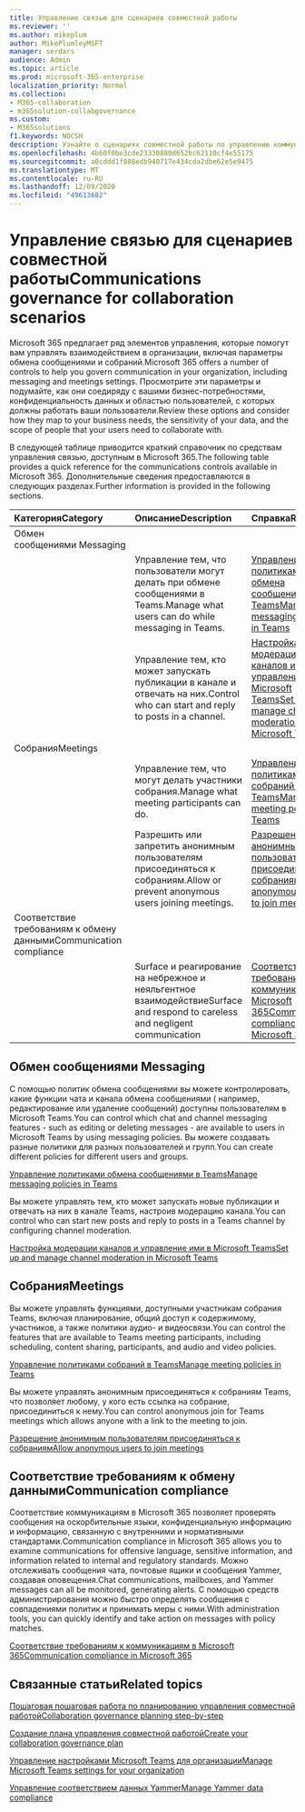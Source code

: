 ```yaml
---
title: Управление связью для сценариев совместной работы
ms.reviewer: ''
ms.author: mikeplum
author: MikePlumleyMSFT
manager: serdars
audience: Admin
ms.topic: article
ms.prod: microsoft-365-enterprise
localization_priority: Normal
ms.collection:
- M365-collaboration
- m365solution-collabgovernance
ms.custom:
- M365solutions
f1.keywords: NOCSH
description: Узнайте о сценариях совместной работы по управлению коммуникациями.
ms.openlocfilehash: 4b60f0be3cde23330880d652bc62110cf4e55175
ms.sourcegitcommit: a0cddd1f888edb940717e434cda2dbe62e5e9475
ms.translationtype: MT
ms.contentlocale: ru-RU
ms.lasthandoff: 12/09/2020
ms.locfileid: "49613682"
---
```

# <a name="communications-governance-for-collaboration-scenarios"></a><span data-ttu-id="d92f3-103">Управление связью для сценариев совместной работы</span><span class="sxs-lookup"><span data-stu-id="d92f3-103">Communications governance for collaboration scenarios</span></span>

<span data-ttu-id="d92f3-104">Microsoft 365 предлагает ряд элементов управления, которые помогут вам управлять взаимодействием в организации, включая параметры обмена сообщениями и собраний.</span><span class="sxs-lookup"><span data-stu-id="d92f3-104">Microsoft 365 offers a number of controls to help you govern communication in your organization, including messaging and meetings settings.</span></span> <span data-ttu-id="d92f3-105">Просмотрите эти параметры и подумайте, как они соедиряду с вашими бизнес-потребностями, конфиденциальность данных и областью пользователей, с которых должны работать ваши пользователи.</span><span class="sxs-lookup"><span data-stu-id="d92f3-105">Review these options and consider how they map to your business needs, the sensitivity of your data, and the scope of people that your users need to collaborate with.</span></span>

<span data-ttu-id="d92f3-106">В следующей таблице приводится краткий справочник по средствам управления связью, доступным в Microsoft 365.</span><span class="sxs-lookup"><span data-stu-id="d92f3-106">The following table provides a quick reference for the communications controls available in Microsoft 365.</span></span> <span data-ttu-id="d92f3-107">Дополнительные сведения предоставляются в следующих разделах.</span><span class="sxs-lookup"><span data-stu-id="d92f3-107">Further information is provided in the following sections.</span></span>

|<span data-ttu-id="d92f3-108">Категория</span><span class="sxs-lookup"><span data-stu-id="d92f3-108">Category</span></span>|<span data-ttu-id="d92f3-109">Описание</span><span class="sxs-lookup"><span data-stu-id="d92f3-109">Description</span></span>|<span data-ttu-id="d92f3-110">Справка</span><span class="sxs-lookup"><span data-stu-id="d92f3-110">Reference</span></span>|
|:-------|:----------|:--------|
|<span data-ttu-id="d92f3-111">Обмен сообщениями </span><span class="sxs-lookup"><span data-stu-id="d92f3-111">Messaging</span></span>|||
||<span data-ttu-id="d92f3-112">Управление тем, что пользователи могут делать при обмене сообщениями в Teams.</span><span class="sxs-lookup"><span data-stu-id="d92f3-112">Manage what users can do while messaging in Teams.</span></span>|[<span data-ttu-id="d92f3-113">Управление политиками обмена сообщениями в Teams</span><span class="sxs-lookup"><span data-stu-id="d92f3-113">Manage messaging policies in Teams</span></span>](https://docs.microsoft.com/microsoftteams/messaging-policies-in-teams)|
||<span data-ttu-id="d92f3-114">Управление тем, кто может запускать публикации в канале и отвечать на них.</span><span class="sxs-lookup"><span data-stu-id="d92f3-114">Control who can start and reply to posts in a channel.</span></span>|[<span data-ttu-id="d92f3-115">Настройка модерации каналов и управление ими в Microsoft Teams</span><span class="sxs-lookup"><span data-stu-id="d92f3-115">Set up and manage channel moderation in Microsoft Teams</span></span>](https://docs.microsoft.com/microsoftteams/manage-channel-moderation-in-teams)|
|<span data-ttu-id="d92f3-116">Собрания</span><span class="sxs-lookup"><span data-stu-id="d92f3-116">Meetings</span></span>|||
||<span data-ttu-id="d92f3-117">Управление тем, что могут делать участники собрания.</span><span class="sxs-lookup"><span data-stu-id="d92f3-117">Manage what meeting participants can do.</span></span>|[<span data-ttu-id="d92f3-118">Управление политиками собраний в Teams</span><span class="sxs-lookup"><span data-stu-id="d92f3-118">Manage meeting policies in Teams</span></span>](https://docs.microsoft.com/microsoftteams/meeting-policies-in-teams)|
||<span data-ttu-id="d92f3-119">Разрешить или запретить анонимным пользователям присоединяться к собраниям.</span><span class="sxs-lookup"><span data-stu-id="d92f3-119">Allow or prevent anonymous users joining meetings.</span></span>|[<span data-ttu-id="d92f3-120">Разрешение анонимным пользователям присоединяться к собраниям</span><span class="sxs-lookup"><span data-stu-id="d92f3-120">Allow anonymous users to join meetings</span></span>](https://docs.microsoft.com/microsoftteams/meeting-settings-in-teams#allow-anonymous-users-to-join-meetings)|
|<span data-ttu-id="d92f3-121">Соответствие требованиям к обмену данными</span><span class="sxs-lookup"><span data-stu-id="d92f3-121">Communication compliance</span></span>|||
||<span data-ttu-id="d92f3-122">Surface и реагирование на небрежное и неяльгентное взаимодействие</span><span class="sxs-lookup"><span data-stu-id="d92f3-122">Surface and respond to careless and negligent communication</span></span>|[<span data-ttu-id="d92f3-123">Соответствие требованиям к коммуникациям в Microsoft 365</span><span class="sxs-lookup"><span data-stu-id="d92f3-123">Communication compliance in Microsoft 365</span></span>](https://docs.microsoft.com/microsoft-365/compliance/communication-compliance)|

## <a name="messaging"></a><span data-ttu-id="d92f3-124">Обмен сообщениями </span><span class="sxs-lookup"><span data-stu-id="d92f3-124">Messaging</span></span>

<span data-ttu-id="d92f3-125">С помощью политик обмена сообщениями вы можете контролировать, какие функции чата и канала обмена сообщениями ( например, редактирование или удаление сообщений) доступны пользователям в Microsoft Teams.</span><span class="sxs-lookup"><span data-stu-id="d92f3-125">You can control which chat and channel messaging features - such as editing or deleting messages - are available to users in Microsoft Teams by using messaging policies.</span></span> <span data-ttu-id="d92f3-126">Вы можете создавать разные политики для разных пользователей и групп.</span><span class="sxs-lookup"><span data-stu-id="d92f3-126">You can create different policies for different users and groups.</span></span>

[<span data-ttu-id="d92f3-127">Управление политиками обмена сообщениями в Teams</span><span class="sxs-lookup"><span data-stu-id="d92f3-127">Manage messaging policies in Teams</span></span>](https://docs.microsoft.com/microsoftteams/messaging-policies-in-teams)

<span data-ttu-id="d92f3-128">Вы можете управлять тем, кто может запускать новые публикации и отвечать на них в канале Teams, настроив модерацию канала.</span><span class="sxs-lookup"><span data-stu-id="d92f3-128">You can control who can start new posts and reply to posts in a Teams channel by configuring channel moderation.</span></span>

[<span data-ttu-id="d92f3-129">Настройка модерации каналов и управление ими в Microsoft Teams</span><span class="sxs-lookup"><span data-stu-id="d92f3-129">Set up and manage channel moderation in Microsoft Teams</span></span>](https://docs.microsoft.com/microsoftteams/manage-channel-moderation-in-teams)

## <a name="meetings"></a><span data-ttu-id="d92f3-130">Собрания</span><span class="sxs-lookup"><span data-stu-id="d92f3-130">Meetings</span></span>

<span data-ttu-id="d92f3-131">Вы можете управлять функциями, доступными участникам собрания Teams, включая планирование, общий доступ к содержимому, участников, а также политики аудио- и видеосвязи.</span><span class="sxs-lookup"><span data-stu-id="d92f3-131">You can control the features that are available to Teams meeting participants, including scheduling, content sharing, participants, and audio and video policies.</span></span>

[<span data-ttu-id="d92f3-132">Управление политиками собраний в Teams</span><span class="sxs-lookup"><span data-stu-id="d92f3-132">Manage meeting policies in Teams</span></span>](https://docs.microsoft.com/microsoftteams/meeting-policies-in-teams)

<span data-ttu-id="d92f3-133">Вы можете управлять анонимным присоединяться к собраниям Teams, что позволяет любому, у кого есть ссылка на собрание, присоединиться к нему.</span><span class="sxs-lookup"><span data-stu-id="d92f3-133">You can control anonymous join for Teams meetings which allows anyone with a link to the meeting to join.</span></span>

[<span data-ttu-id="d92f3-134">Разрешение анонимным пользователям присоединяться к собраниям</span><span class="sxs-lookup"><span data-stu-id="d92f3-134">Allow anonymous users to join meetings</span></span>](https://docs.microsoft.com/microsoftteams/meeting-settings-in-teams#allow-anonymous-users-to-join-meetings)


## <a name="communication-compliance"></a><span data-ttu-id="d92f3-135">Соответствие требованиям к обмену данными</span><span class="sxs-lookup"><span data-stu-id="d92f3-135">Communication compliance</span></span>

<span data-ttu-id="d92f3-136">Соответствие коммуникациям в Microsoft 365 позволяет проверять сообщения на оскорбительные языки, конфиденциальную информацию и информацию, связанную с внутренними и нормативными стандартами.</span><span class="sxs-lookup"><span data-stu-id="d92f3-136">Communication compliance in Microsoft 365 allows you to examine communications for offensive language, sensitive information, and information related to internal and regulatory standards.</span></span> <span data-ttu-id="d92f3-137">Можно отслеживать сообщения чата, почтовые ящики и сообщения Yammer, создавая оповещения.</span><span class="sxs-lookup"><span data-stu-id="d92f3-137">Chat communications, mailboxes, and Yammer messages can all be monitored, generating alerts.</span></span> <span data-ttu-id="d92f3-138">С помощью средств администрирования можно быстро определять сообщения с совпадениями политик и принимать меры с ними.</span><span class="sxs-lookup"><span data-stu-id="d92f3-138">With administration tools, you can quickly identify and take action on messages with policy matches.</span></span>

[<span data-ttu-id="d92f3-139">Соответствие требованиям к коммуникациям в Microsoft 365</span><span class="sxs-lookup"><span data-stu-id="d92f3-139">Communication compliance in Microsoft 365</span></span>](https://docs.microsoft.com/microsoft-365/compliance/communication-compliance)

## <a name="related-topics"></a><span data-ttu-id="d92f3-140">Связанные статьи</span><span class="sxs-lookup"><span data-stu-id="d92f3-140">Related topics</span></span>

[<span data-ttu-id="d92f3-141">Пошаговая пошаговая работа по планированию управления совместной работой</span><span class="sxs-lookup"><span data-stu-id="d92f3-141">Collaboration governance planning step-by-step</span></span>](collaboration-governance-overview.md#collaboration-governance-planning-step-by-step)

[<span data-ttu-id="d92f3-142">Создание плана управления совместной работой</span><span class="sxs-lookup"><span data-stu-id="d92f3-142">Create your collaboration governance plan</span></span>](collaboration-governance-first.md)

[<span data-ttu-id="d92f3-143">Управление настройками Microsoft Teams для организации</span><span class="sxs-lookup"><span data-stu-id="d92f3-143">Manage Microsoft Teams settings for your organization</span></span>](https://docs.microsoft.com/microsoftteams/enable-features-office-365)

[<span data-ttu-id="d92f3-144">Управление соответствием данных Yammer</span><span class="sxs-lookup"><span data-stu-id="d92f3-144">Manage Yammer data compliance</span></span>](https://docs.microsoft.com/yammer/manage-security-and-compliance/manage-data-compliance)
